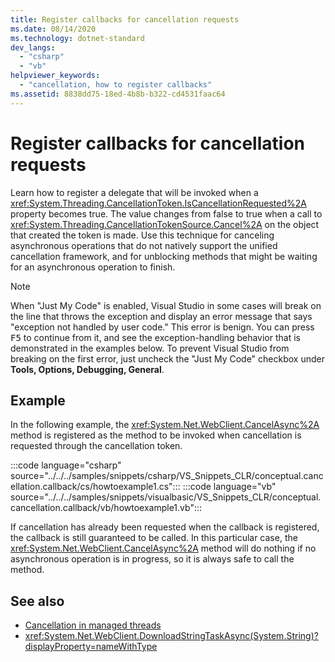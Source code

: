 ```yaml
---
title: Register callbacks for cancellation requests
ms.date: 08/14/2020
ms.technology: dotnet-standard
dev_langs: 
  - "csharp"
  - "vb"
helpviewer_keywords:
  - "cancellation, how to register callbacks"
ms.assetid: 8838dd75-18ed-4b8b-b322-cd4531faac64
---
```


# Register callbacks for cancellation requests

Learn how to register a delegate that will be invoked when a <xref:System.Threading.CancellationToken.IsCancellationRequested%2A> property becomes true. The value changes from false to true when a call to <xref:System.Threading.CancellationTokenSource.Cancel%2A> on the object that created the token is made. Use this technique for canceling asynchronous operations that do not natively support the unified cancellation framework, and for unblocking methods that might be waiting for an asynchronous operation to finish.

> [!NOTE]
> When "Just My Code" is enabled, Visual Studio in some cases will break on the line that throws the exception and display an error message that says "exception not handled by user code." This error is benign. You can press <kbd>F5</kbd> to continue from it, and see the exception-handling behavior that is demonstrated in the examples below. To prevent Visual Studio from breaking on the first error, just uncheck the "Just My Code" checkbox under **Tools, Options, Debugging, General**.

## Example

In the following example, the <xref:System.Net.WebClient.CancelAsync%2A> method is registered as the method to be invoked when cancellation is requested through the cancellation token.

:::code language="csharp" source="../../../samples/snippets/csharp/VS_Snippets_CLR/conceptual.cancellation.callback/cs/howtoexample1.cs":::
:::code language="vb" source="../../../samples/snippets/visualbasic/VS_Snippets_CLR/conceptual.cancellation.callback/vb/howtoexample1.vb":::

If cancellation has already been requested when the callback is registered, the callback is still guaranteed to be called. In this particular case, the <xref:System.Net.WebClient.CancelAsync%2A> method will do nothing if no asynchronous operation is in progress, so it is always safe to call the method.

## See also

- [Cancellation in managed threads](cancellation-in-managed-threads.md)
- <xref:System.Net.WebClient.DownloadStringTaskAsync(System.String)?displayProperty=nameWithType>
